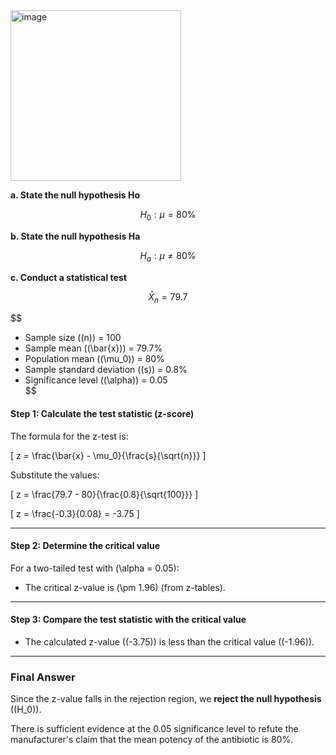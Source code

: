 
<img width="273" alt="image" src="https://github.com/user-attachments/assets/7ff151ac-7218-45b6-a3e8-db043ec0bf8d">

**a. State the null hypothesis Ho**

$$
H_0: \mu = 80\%
$$

**b. State the null hypothesis Ha**

$$
H_a: \mu \neq 80\%
$$

**c. Conduct a statistical test**

$$
\bar{X}_n = 79.7%, \quad \mu_0 = 5.86, \quad s = 0.70, \quad n = 100
$$

$$
- Sample size (\(n\)) = 100  
- Sample mean (\(\bar{x}\)) = 79.7%  
- Population mean (\(\mu_0\)) = 80%  
- Sample standard deviation (\(s\)) = 0.8%  
- Significance level (\(\alpha\)) = 0.05  
$$


#### Step 1: Calculate the test statistic (z-score)

The formula for the z-test is:

\[
z = \frac{\bar{x} - \mu_0}{\frac{s}{\sqrt{n}}}
\]

Substitute the values:

\[
z = \frac{79.7 - 80}{\frac{0.8}{\sqrt{100}}}
\]

\[
z = \frac{-0.3}{0.08} = -3.75
\]

---

#### Step 2: Determine the critical value

For a two-tailed test with \(\alpha = 0.05\):

- The critical z-value is \(\pm 1.96\) (from z-tables).

---

#### Step 3: Compare the test statistic with the critical value

- The calculated z-value (\(-3.75\)) is less than the critical value (\(-1.96\)).  

---

### Final Answer

Since the z-value falls in the rejection region, we **reject the null hypothesis** (\(H_0\)).

There is sufficient evidence at the 0.05 significance level to refute the manufacturer's claim that the mean potency of the antibiotic is 80%.




